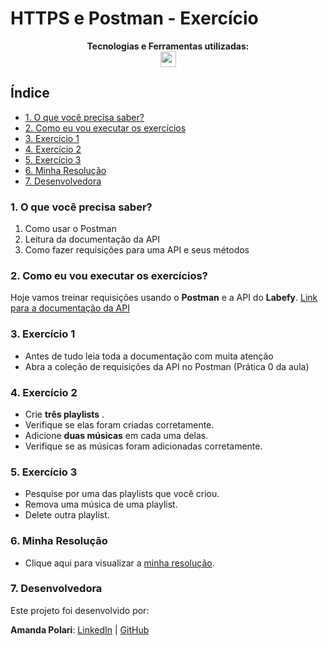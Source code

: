 # HTTPS e Postman - Exercício

<p align="center">
<span><strong>Tecnologias e Ferramentas utilizadas:</strong></span>
<br>
  <a href="https://skillicons.dev">
    <img src="https://skillicons.dev/icons?i=postman,vscode,github,git" style="height: 25px;"/>
  </a>
</p>

## Índice

-   [1. O que você precisa saber?](#1-o-que-você-precisa-saber)
-   [2. Como eu vou executar os exercícios](#2-como-eu-vou-executar-os-exercícios)
-   [3. Exercício 1](#3-exercício-1)
-   [4. Exercício 2](#4-exercício-2)
-   [5. Exercício 3](#5-exercício-3)
-   [6. Minha Resolução](#6-minha-resolução)
-   [7. Desenvolvedora](#7-desenvolvedora)

### 1. O que você precisa saber?

1. Como usar o Postman
2. Leitura da documentação da API
3. Como fazer requisições para uma API e seus métodos

### 2. Como eu vou executar os exercícios?

Hoje vamos treinar requisições usando o **Postman** e a API do **Labefy**.
[Link para a documentação da API](https://documenter.getpostman.com/view/7549981/SztBc8eT?version=latest)

### 3. Exercício 1

-   Antes de tudo leia toda a documentação com muita atenção
-   Abra a coleção de requisições da API no Postman (Prática 0 da aula)

### 4. Exercício 2

-   Crie **três playlists** .
-   Verifique se elas foram criadas corretamente.
-   Adicione **duas músicas** em cada uma delas.
-   Verifique se as músicas foram adicionadas corretamente.

### 5. Exercício 3

-   Pesquise por uma das playlists que você criou.
-   Remova uma música de uma playlist.
-   Delete outra playlist.

### 6. Minha Resolução

-   Clique aqui para visualizar a [minha resolução](./RESOLUCAO.md).

### 7. Desenvolvedora

Este projeto foi desenvolvido por:

**Amanda Polari**: [LinkedIn](https://www.linkedin.com/in/amandapolari/) | [GitHub](https://github.com/amandapolari)
